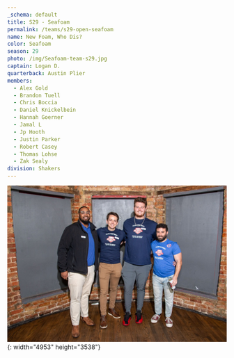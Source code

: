```yaml
---
_schema: default
title: S29 - Seafoam
permalink: /teams/s29-open-seafoam
name: New Foam, Who Dis?
color: Seafoam
season: 29
photo: /img/Seafoam-team-s29.jpg
captain: Logan D.
quarterback: Austin Plier
members:
  - Alex Gold
  - Brandon Tuell
  - Chris Boccia
  - Daniel Knickelbein
  - Hannah Goerner
  - Jamal L
  - Jp Hooth
  - Justin Parker
  - Robert Casey
  - Thomas Lohse
  - Zak Sealy
division: Shakers
---
```

![](/img/da2-7066.jpg){: width="4953" height="3538"}